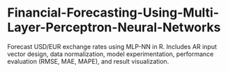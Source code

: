 # Financial-Forecasting-Using-Multi-Layer-Perceptron-Neural-Networks
Forecast USD/EUR exchange rates using MLP-NN in R. Includes AR input vector design, data normalization, model experimentation, performance evaluation (RMSE, MAE, MAPE), and result visualization.
